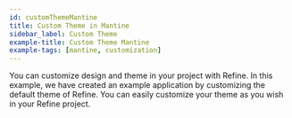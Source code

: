 ```yaml
---
id: customThemeMantine
title: Custom Theme in Mantine
sidebar_label: Custom Theme
example-title: Custom Theme Mantine
example-tags: [mantine, customization]
---
```


You can customize design and theme in your project with Refine. In this example, we have created an example application by customizing the default theme of Refine. You can easily customize your theme as you wish in your Refine project.

<CodeSandboxExample path="customization-theme-mantine" />
